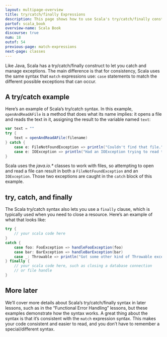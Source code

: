 ```yaml
---
layout: multipage-overview
title: try/catch/finally Expressions
description: This page shows how to use Scala's try/catch/finally construct, including several complete examples.
partof: scala_book
overview-name: Scala Book
discourse: true
num: 18
outof: 54
previous-page: match-expressions
next-page: classes
---
```



Like Java, Scala has a try/catch/finally construct to let you catch and manage exceptions. The main difference is that for consistency, Scala uses the same syntax that `match` expressions use: `case` statements to match the different possible exceptions that can occur.



## A try/catch example

Here’s an example of Scala’s try/catch syntax. In this example, `openAndReadAFile` is a method that does what its name implies: it opens a file and reads the text in it, assigning the result to the variable named `text`:

```scala
var text = ""
try {
    text = openAndReadAFile(filename)
} catch {
    case e: FileNotFoundException => println("Couldn't find that file.")
    case e: IOException => println("Had an IOException trying to read that file")
}
```

Scala uses the _java.io.*_ classes to work with files, so attempting to open and read a file can result in both a `FileNotFoundException` and an `IOException`. Those two exceptions are caught in the `catch` block of this example.



## try, catch, and finally

The Scala try/catch syntax also lets you use a `finally` clause, which is typically used when you need to close a resource. Here’s an example of what that looks like:

```scala
try {
    // your scala code here
} 
catch {
    case foo: FooException => handleFooException(foo)
    case bar: BarException => handleBarException(bar)
    case _: Throwable => println("Got some other kind of Throwable exception")
} finally {
    // your scala code here, such as closing a database connection
    // or file handle
}
```



## More later

We’ll cover more details about Scala’s try/catch/finally syntax in later lessons, such as in the “Functional Error Handling” lessons, but these examples demonstrate how the syntax works. A great thing about the syntax is that it’s consistent with the `match` expression syntax. This makes your code consistent and easier to read, and you don’t have to remember a special/different syntax.






